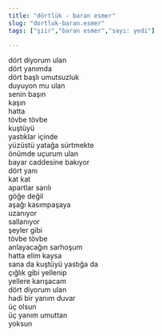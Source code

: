 ```yaml
---
title: "dörtlük - baran esmer"
slug: "dortluk-baran.esmer"
tags: ["şiir","baran esmer","sayı: yedi"]

---
```

dört diyorum ulan\
dört yanımda\
dört başlı umutsuzluk\
duyuyon mu ulan\
senin başın\
kaşın\
hatta\
tövbe tövbe\
kuştüyü\
yastıklar içinde\
yüzüstü yatağa sürtmekte\
önümde uçurum ulan\
bayar caddesine bakıyor\
dört yanı\
kat kat\
apartlar sarılı\
göğe değil\
aşağı kasımpaşaya\
uzanıyor\
sallanıyor\
şeyler gibi\
tövbe tövbe\
anlayacağın sarhoşum\
hatta elim kaysa\
sana da kuştüyü yastığa da\
çığlık gibi yellenip\
yellere karışacam\
dört diyorum ulan\
hadi bir yanım duvar\
üç olsun\
üç yanım umuttan\
yoksun

